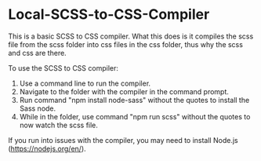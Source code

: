 # Local-SCSS-to-CSS-Compiler
This is a basic SCSS to CSS compiler.
What this does is it compiles the scss file from the scss folder into css files in the css folder, thus why the scss and css are there.

To use the SCSS to CSS compiler:
1. Use a command line to run the compiler.
2. Navigate to the folder with the compiler in the command prompt.
3. Run command "npm install node-sass" without the quotes to install the Sass node.
3. While in the folder, use command "npm run scss" without the quotes to now watch the scss file.

If you run into issues with the compiler, you may need to install Node.js (https://nodejs.org/en/).
